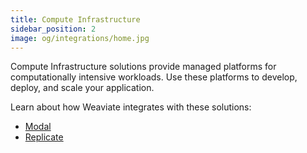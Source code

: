 ```yaml
---
title: Compute Infrastructure
sidebar_position: 2
image: og/integrations/home.jpg
---
```


Compute Infrastructure solutions provide managed platforms for computationally intensive workloads. Use these platforms to develop, deploy, and scale your application.

Learn about how Weaviate integrates with these solutions:
* [Modal](/docs/integrations/compute-infrastructure/modal)
* [Replicate](/docs/integrations/compute-infrastructure/replicate)